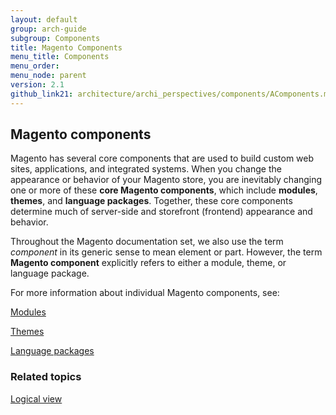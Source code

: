 ```yaml
---
layout: default
group: arch-guide
subgroup: Components
title: Magento Components 
menu_title: Components
menu_order: 
menu_node: parent
version: 2.1
github_link21: architecture/archi_perspectives/components/AComponents.md
---
```



<h2>Magento components</h2>
Magento has several core components that are used to build custom web sites, applications, and integrated systems. When you change the appearance or behavior of your Magento store, you are inevitably changing one or more of these <b>core Magento components</b>, which include <b>modules</b>, <b>themes</b>, and <b>language packages</b>. Together, these core components determine much of server-side and storefront (frontend) appearance and behavior. 

<div class="bs-callout bs-callout-info" id="info">
  <p>Throughout the Magento documentation set, we also use the term <i>component</i> in its generic sense to mean element or part. However, the term <b>Magento component</b> explicitly refers to either a module, theme, or language package.</p>
</div>


For more information about individual Magento components, see:

<a href="{{ site.gdeurl21 }}architecture/archi_perspectives/components/modules/mod_intro.html">Modules</a>


<a href="{{ site.gdeurl21 }}architecture/archi_perspectives/components/arch_themes.html">Themes</a>

<a href="{{ site.gdeurl21 }}architecture/archi_perspectives/components/arch_translations.html">Language packages</a>



<h3>Related topics</h3>
<a href="{{ site.gdeurl21 }}architecture/archi_perspectives/LogicalView_intro.html">Logical view</a>





